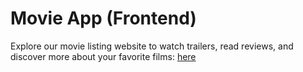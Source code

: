 # Movie App (Frontend)
Explore our movie listing website to watch trailers, read reviews, and discover more about your favorite films: [here](https://muvie.pages.dev/)
